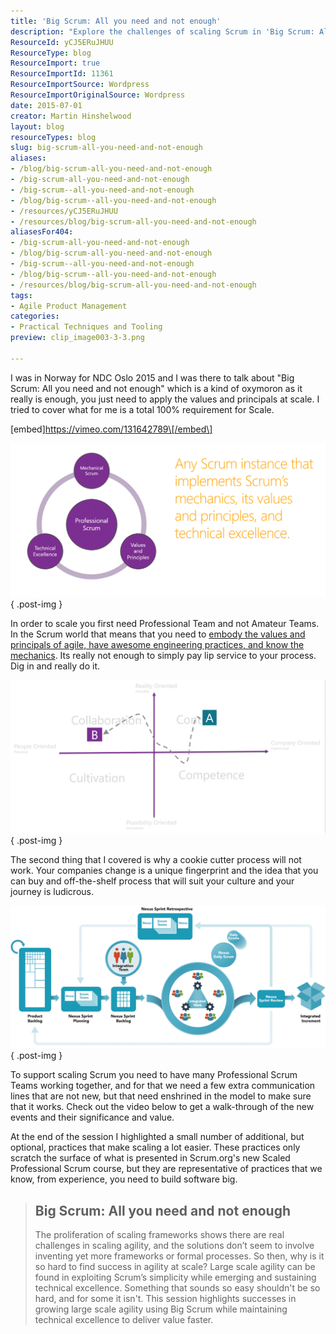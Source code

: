 ```yaml
---
title: 'Big Scrum: All you need and not enough'
description: "Explore the challenges of scaling Scrum in 'Big Scrum: All you need and not enough.' Discover essential practices for achieving agility at scale."
ResourceId: yCJ5ERuJHUU
ResourceType: blog
ResourceImport: true
ResourceImportId: 11361
ResourceImportSource: Wordpress
ResourceImportOriginalSource: Wordpress
date: 2015-07-01
creator: Martin Hinshelwood
layout: blog
resourceTypes: blog
slug: big-scrum-all-you-need-and-not-enough
aliases:
- /blog/big-scrum-all-you-need-and-not-enough
- /big-scrum-all-you-need-and-not-enough
- /big-scrum--all-you-need-and-not-enough
- /blog/big-scrum--all-you-need-and-not-enough
- /resources/yCJ5ERuJHUU
- /resources/blog/big-scrum-all-you-need-and-not-enough
aliasesFor404:
- /big-scrum-all-you-need-and-not-enough
- /blog/big-scrum-all-you-need-and-not-enough
- /big-scrum--all-you-need-and-not-enough
- /blog/big-scrum--all-you-need-and-not-enough
- /resources/blog/big-scrum-all-you-need-and-not-enough
tags:
- Agile Product Management
categories:
- Practical Techniques and Tooling
preview: clip_image003-3-3.png

---
```

I was in Norway for NDC Oslo 2015 and I was there to talk about "Big Scrum: All you need and not enough" which is a kind of oxymoron as it really is enough, you just need to apply the values and principals at scale. I tried to cover what for me is a total 100% requirement for Scale.

\[embed\]https://vimeo.com/131642789\[/embed\]

![clip_image001](images/clip_image0011-1-1.png "clip_image001")
{ .post-img }

In order to scale you first need Professional Team and not Amateur Teams. In the Scrum world that means that you need to [embody the values and principals of agile, have awesome engineering practices, and know the mechanics](http://nkdagility.com/big-scrum-are-you-doing-mechanical-scrum/). Its really not enough to simply pay lip service to your process. Dig in and really do it.

![clip_image002](images/clip_image0021-2-2.png "clip_image002")
{ .post-img }

The second thing that I covered is why a cookie cutter process will not work. Your companies change is a unique fingerprint and the idea that you can buy and off-the-shelf process that will suit your culture and your journey is ludicrous.

![clip_image003](images/clip_image003-3-3.png "clip_image003")
{ .post-img }

To support scaling Scrum you need to have many Professional Scrum Teams working together, and for that we need a few extra communication lines that are not new, but that need enshrined in the model to make sure that it works. Check out the video below to get a walk-through of the new events and their significance and value.

At the end of the session I highlighted a small number of additional, but optional, practices that make scaling a lot easier. These practices only scratch the surface of what is presented in Scrum.org's new Scaled Professional Scrum course, but they are representative of practices that we know, from experience, you need to build software big.

> ## Big Scrum: All you need and not enough
>
> The proliferation of scaling frameworks shows there are real challenges in scaling agility, and the solutions don’t seem to involve inventing yet more frameworks or formal processes. So then, why is it so hard to find success in agility at scale? Large scale agility can be found in exploiting Scrum’s simplicity while emerging and sustaining technical excellence. Something that sounds so easy shouldn't be so hard, and for some it isn't. This session highlights successes in growing large scale agility using Big Scrum while maintaining technical excellence to deliver value faster.

